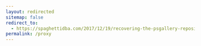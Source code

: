 ```yaml
---
layout: redirected
sitemap: false
redirect_to:
  - https://spaghettidba.com/2017/12/19/recovering-the-psgallery-repository-behind-a-corporate-proxy/
permalink: /proxy
---
```

